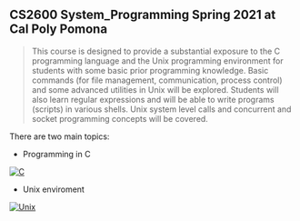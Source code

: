 ## CS2600 System_Programming Spring 2021 at Cal Poly Pomona

> This course is designed to provide a substantial exposure to the C programming language and the Unix programming environment for students with some basic prior programming knowledge. Basic commands (for file management, communication, process control) and some advanced utilities in Unix will be explored. Students will also learn regular expressions and will be able to write programs (scripts) in various shells. Unix system level calls and concurrent and socket programming concepts will be covered.

There are two main topics:
* Programming in C

<a href="https://ibb.co/ygwtXrZ"><img src="http://programmerspoint.in/images/c-programming-course.png" alt="C" border="0" /></a>

* Unix enviroment

<a href="https://ibb.co/ygwtXrZ"><img src="https://media.geeksforgeeks.org/wp-content/cdn-uploads/20200424201441/UNIX-1.png" alt="Unix" border="0" /></a>
